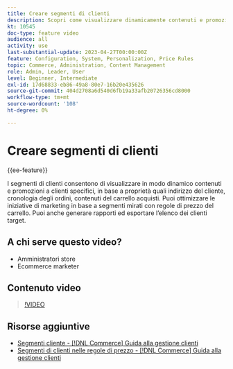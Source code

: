 ```yaml
---
title: Creare segmenti di clienti
description: Scopri come visualizzare dinamicamente contenuti e promozioni a clienti specifici, in base a proprietà come indirizzo del cliente, cronologia degli ordini, contenuti del carrello acquisti.
kt: 10545
doc-type: feature video
audience: all
activity: use
last-substantial-update: 2023-04-27T00:00:00Z
feature: Configuration, System, Personalization, Price Rules
topic: Commerce, Administration, Content Management
role: Admin, Leader, User
level: Beginner, Intermediate
exl-id: 17d68833-eb86-49a8-80e7-16b20e435626
source-git-commit: 404d2708a6d540d6fb19a33afb20726356cd8000
workflow-type: tm+mt
source-wordcount: '108'
ht-degree: 0%

---
```


# Creare segmenti di clienti

{{ee-feature}}

I segmenti di clienti consentono di visualizzare in modo dinamico contenuti e promozioni a clienti specifici, in base a proprietà quali indirizzo del cliente, cronologia degli ordini, contenuti del carrello acquisti. Puoi ottimizzare le iniziative di marketing in base a segmenti mirati con regole di prezzo del carrello. Puoi anche generare rapporti ed esportare l’elenco dei clienti target.

## A chi serve questo video?

- Amministratori store
- Ecommerce marketer

## Contenuto video

>[!VIDEO](https://video.tv.adobe.com/v/343659?quality=12&learn=on)

## Risorse aggiuntive

- [Segmenti cliente - [!DNL Commerce] Guida alla gestione clienti](https://experienceleague.adobe.com/docs/commerce-admin/customers/customers-menu/customer-segments.html?lang=it)
- [Segmenti di clienti nelle regole di prezzo - [!DNL Commerce] Guida alla gestione clienti](https://experienceleague.adobe.com/docs/commerce-admin/customers/segments/customer-segment-price-rule.html?lang=it)
